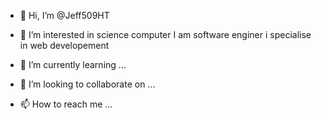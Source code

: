- 👋 Hi, I’m @Jeff509HT
- 👀 I’m interested in science computer
I am software enginer i specialise in 
web developement

- 🌱 I’m currently learning ...
- 💞️ I’m looking to collaborate on ...
- 📫 How to reach me ...

<!---
Jeff509HT/Jeff509HT is a ✨ special ✨ repository because its `README.md` (this file) appears on your GitHub profile.
You can click the Preview link to take a look at your changes.
--->
